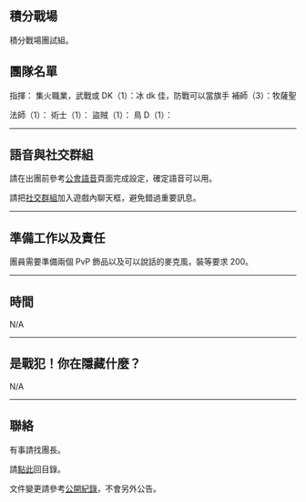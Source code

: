 ## 積分戰場

積分戰場團試組。

## 團隊名單

指揮：
集火職業，武戰或 DK（1）：冰 dk 佳，防戰可以當旗手
補師（3）：牧薩聖

法師（1）：
術士（1）：
盜賊（1）：
鳥 D（1）：


---

## 語音與社交群組

請在出團前參考[公會語音](voicechat.html)頁面完成設定，確定語音可以用。

請把[社交群組](https://blizzard.com/invite/9EVogsdqA)加入遊戲內聊天框，避免錯過重要訊息。

---

## 準備工作以及責任

團員需要準備兩個 PvP 飾品以及可以說話的麥克風，裝等要求 200。

---

## 時間

N/A

---

## 是戰犯！你在隱藏什麼？

N/A

---

## 聯絡

有事請找團長。

請[點此](index.html)回目錄。

文件變更請參考[公開紀錄](https://github.com/dalechou/badweather.tw/commits/master/bear.md)，不會另外公告。
